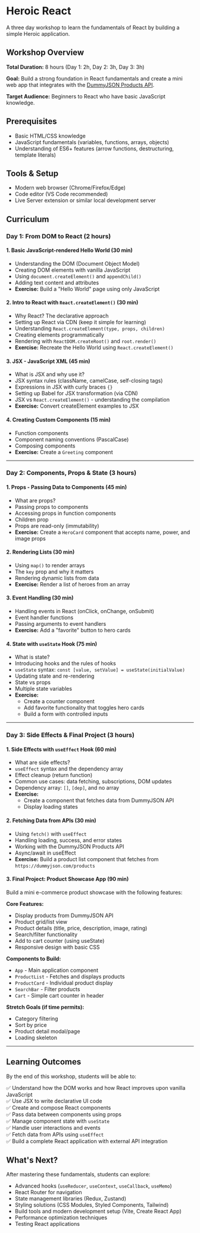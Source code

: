 # Heroic React

A three day workshop to learn the fundamentals of React by building a simple Heroic application.

## Workshop Overview

**Total Duration:** 8 hours (Day 1: 2h, Day 2: 3h, Day 3: 3h)

**Goal:** Build a strong foundation in React fundamentals and create a mini web app that integrates with the [DummyJSON Products API](https://dummyjson.com/docs/products).

**Target Audience:** Beginners to React who have basic JavaScript knowledge.

## Prerequisites

- Basic HTML/CSS knowledge
- JavaScript fundamentals (variables, functions, arrays, objects)
- Understanding of ES6+ features (arrow functions, destructuring, template literals)

## Tools & Setup

- Modern web browser (Chrome/Firefox/Edge)
- Code editor (VS Code recommended)
- Live Server extension or similar local development server

## Curriculum

### Day 1: From DOM to React (2 hours)

#### 1. Basic JavaScript-rendered Hello World (30 min)

- Understanding the DOM (Document Object Model)
- Creating DOM elements with vanilla JavaScript
- Using `document.createElement()` and `appendChild()`
- Adding text content and attributes
- **Exercise:** Build a "Hello World" page using only JavaScript

#### 2. Intro to React with `React.createElement()` (30 min)

- Why React? The declarative approach
- Setting up React via CDN (keep it simple for learning)
- Understanding `React.createElement(type, props, children)`
- Creating elements programmatically
- Rendering with `ReactDOM.createRoot()` and `root.render()`
- **Exercise:** Recreate the Hello World using `React.createElement()`

#### 3. JSX - JavaScript XML (45 min)

- What is JSX and why use it?
- JSX syntax rules (className, camelCase, self-closing tags)
- Expressions in JSX with curly braces `{}`
- Setting up Babel for JSX transformation (via CDN)
- JSX vs `React.createElement()` - understanding the compilation
- **Exercise:** Convert createElement examples to JSX

#### 4. Creating Custom Components (15 min)

- Function components
- Component naming conventions (PascalCase)
- Composing components
- **Exercise:** Create a `Greeting` component

---

### Day 2: Components, Props & State (3 hours)

#### 1. Props - Passing Data to Components (45 min)

- What are props?
- Passing props to components
- Accessing props in function components
- Children prop
- Props are read-only (immutability)
- **Exercise:** Create a `HeroCard` component that accepts name, power, and image props

#### 2. Rendering Lists (30 min)

- Using `map()` to render arrays
- The `key` prop and why it matters
- Rendering dynamic lists from data
- **Exercise:** Render a list of heroes from an array

#### 3. Event Handling (30 min)

- Handling events in React (onClick, onChange, onSubmit)
- Event handler functions
- Passing arguments to event handlers
- **Exercise:** Add a "favorite" button to hero cards

#### 4. State with `useState` Hook (75 min)

- What is state?
- Introducing hooks and the rules of hooks
- `useState` syntax: `const [value, setValue] = useState(initialValue)`
- Updating state and re-rendering
- State vs props
- Multiple state variables
- **Exercise:**
  - Create a counter component
  - Add favorite functionality that toggles hero cards
  - Build a form with controlled inputs

---

### Day 3: Side Effects & Final Project (3 hours)

#### 1. Side Effects with `useEffect` Hook (60 min)

- What are side effects?
- `useEffect` syntax and the dependency array
- Effect cleanup (return function)
- Common use cases: data fetching, subscriptions, DOM updates
- Dependency array: `[]`, `[dep]`, and no array
- **Exercise:**
  - Create a component that fetches data from DummyJSON API
  - Display loading states

#### 2. Fetching Data from APIs (30 min)

- Using `fetch()` with `useEffect`
- Handling loading, success, and error states
- Working with the DummyJSON Products API
- Async/await in useEffect
- **Exercise:** Build a product list component that fetches from `https://dummyjson.com/products`

#### 3. Final Project: Product Showcase App (90 min)

Build a mini e-commerce product showcase with the following features:

**Core Features:**

- Display products from DummyJSON API
- Product grid/list view
- Product details (title, price, description, image, rating)
- Search/filter functionality
- Add to cart counter (using useState)
- Responsive design with basic CSS

**Components to Build:**

- `App` - Main application component
- `ProductList` - Fetches and displays products
- `ProductCard` - Individual product display
- `SearchBar` - Filter products
- `Cart` - Simple cart counter in header

**Stretch Goals (if time permits):**

- Category filtering
- Sort by price
- Product detail modal/page
- Loading skeleton

---

## Learning Outcomes

By the end of this workshop, students will be able to:

✅ Understand how the DOM works and how React improves upon vanilla JavaScript  
✅ Use JSX to write declarative UI code  
✅ Create and compose React components  
✅ Pass data between components using props  
✅ Manage component state with `useState`  
✅ Handle user interactions and events  
✅ Fetch data from APIs using `useEffect`  
✅ Build a complete React application with external API integration

## What's Next?

After mastering these fundamentals, students can explore:

- Advanced hooks (`useReducer`, `useContext`, `useCallback`, `useMemo`)
- React Router for navigation
- State management libraries (Redux, Zustand)
- Styling solutions (CSS Modules, Styled Components, Tailwind)
- Build tools and modern development setup (Vite, Create React App)
- Performance optimization techniques
- Testing React applications
